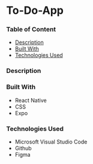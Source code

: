 # To-Do-App

### Table of Content
- [Description](#description)
- [Built With](#built-with)
- [Technologies Used](#technologies-used)

### Description

### Built With
- React Native
- CSS
- Expo

### Technologies Used
- Microsoft Visual Studio Code
- Github
- Figma
